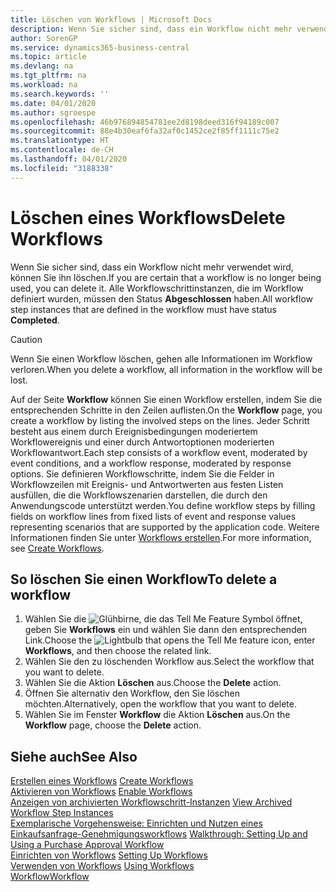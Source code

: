 ```yaml
---
title: Löschen von Workflows | Microsoft Docs
description: Wenn Sie sicher sind, dass ein Workflow nicht mehr verwendet wird, können Sie ihn löschen. Alle Workflowschrittinstanzen, die im Workflow definiert wurden, müssen den Status **Abgeschlossen** haben.
author: SorenGP
ms.service: dynamics365-business-central
ms.topic: article
ms.devlang: na
ms.tgt_pltfrm: na
ms.workload: na
ms.search.keywords: ''
ms.date: 04/01/2020
ms.author: sgroespe
ms.openlocfilehash: 46b976894854781ee2d8198deed316f94189c007
ms.sourcegitcommit: 88e4b30eaf6fa32af0c1452ce2f85ff1111c75e2
ms.translationtype: HT
ms.contentlocale: de-CH
ms.lasthandoff: 04/01/2020
ms.locfileid: "3188338"
---
```

# <a name="delete-workflows"></a><span data-ttu-id="f88de-104">Löschen eines Workflows</span><span class="sxs-lookup"><span data-stu-id="f88de-104">Delete Workflows</span></span>
<span data-ttu-id="f88de-105">Wenn Sie sicher sind, dass ein Workflow nicht mehr verwendet wird, können Sie ihn löschen.</span><span class="sxs-lookup"><span data-stu-id="f88de-105">If you are certain that a workflow is no longer being used, you can delete it.</span></span> <span data-ttu-id="f88de-106">Alle Workflowschrittinstanzen, die im Workflow definiert wurden, müssen den Status **Abgeschlossen** haben.</span><span class="sxs-lookup"><span data-stu-id="f88de-106">All workflow step instances that are defined in the workflow must have status **Completed**.</span></span>  

> [!CAUTION]  
>  <span data-ttu-id="f88de-107">Wenn Sie einen Workflow löschen, gehen alle Informationen im Workflow verloren.</span><span class="sxs-lookup"><span data-stu-id="f88de-107">When you delete a workflow, all information in the workflow will be lost.</span></span>  

 <span data-ttu-id="f88de-108">Auf der Seite **Workflow** können Sie einen Workflow erstellen, indem Sie die entsprechenden Schritte in den Zeilen auflisten.</span><span class="sxs-lookup"><span data-stu-id="f88de-108">On the **Workflow** page, you create a workflow by listing the involved steps on the lines.</span></span> <span data-ttu-id="f88de-109">Jeder Schritt besteht aus einem durch Ereignisbedingungen moderiertem Workflowereignis und einer durch Antwortoptionen moderierten Workflowantwort.</span><span class="sxs-lookup"><span data-stu-id="f88de-109">Each step consists of a workflow event, moderated by event conditions, and a workflow response, moderated by response options.</span></span> <span data-ttu-id="f88de-110">Sie definieren Workflowschritte, indem Sie die Felder in Workflowzeilen mit Ereignis- und Antwortwerten aus festen Listen ausfüllen, die die Workflowszenarien darstellen, die durch den Anwendungscode unterstützt werden.</span><span class="sxs-lookup"><span data-stu-id="f88de-110">You define workflow steps by filling fields on workflow lines from fixed lists of event and response values representing scenarios that are supported by the application code.</span></span> <span data-ttu-id="f88de-111">Weitere Informationen finden Sie unter [Workflows erstellen](across-how-to-create-workflows.md).</span><span class="sxs-lookup"><span data-stu-id="f88de-111">For more information, see [Create Workflows](across-how-to-create-workflows.md).</span></span>  

## <a name="to-delete-a-workflow"></a><span data-ttu-id="f88de-112">So löschen Sie einen Workflow</span><span class="sxs-lookup"><span data-stu-id="f88de-112">To delete a workflow</span></span>  
1.  <span data-ttu-id="f88de-113">Wählen Sie die ![Glühbirne, die das Tell Me Feature](media/ui-search/search_small.png "Tell Me-Funktion") Symbol öffnet, geben Sie **Workflows** ein und wählen Sie dann den entsprechenden Link.</span><span class="sxs-lookup"><span data-stu-id="f88de-113">Choose the ![Lightbulb that opens the Tell Me feature](media/ui-search/search_small.png "Tell me what you want to do") icon, enter **Workflows**, and then choose the related link.</span></span>  
2.  <span data-ttu-id="f88de-114">Wählen Sie den zu löschenden Workflow aus.</span><span class="sxs-lookup"><span data-stu-id="f88de-114">Select the workflow that you want to delete.</span></span>  
3.  <span data-ttu-id="f88de-115">Wählen Sie die Aktion **Löschen** aus.</span><span class="sxs-lookup"><span data-stu-id="f88de-115">Choose the **Delete** action.</span></span>  
4.  <span data-ttu-id="f88de-116">Öffnen Sie alternativ den Workflow, den Sie löschen möchten.</span><span class="sxs-lookup"><span data-stu-id="f88de-116">Alternatively, open the workflow that you want to delete.</span></span>  
5.  <span data-ttu-id="f88de-117">Wählen Sie im Fenster **Workflow** die Aktion **Löschen** aus.</span><span class="sxs-lookup"><span data-stu-id="f88de-117">On the **Workflow** page, choose the **Delete** action.</span></span>  

## <a name="see-also"></a><span data-ttu-id="f88de-118">Siehe auch</span><span class="sxs-lookup"><span data-stu-id="f88de-118">See Also</span></span>  
 <span data-ttu-id="f88de-119">[Erstellen eines Workflows](across-how-to-create-workflows.md) </span><span class="sxs-lookup"><span data-stu-id="f88de-119">[Create Workflows](across-how-to-create-workflows.md) </span></span>  
 <span data-ttu-id="f88de-120">[Aktivieren von Workflows](across-how-to-enable-workflows.md) </span><span class="sxs-lookup"><span data-stu-id="f88de-120">[Enable Workflows](across-how-to-enable-workflows.md) </span></span>  
 <span data-ttu-id="f88de-121">[Anzeigen von archivierten Workflowschritt-Instanzen](across-how-to-view-archived-workflow-step-instances.md) </span><span class="sxs-lookup"><span data-stu-id="f88de-121">[View Archived Workflow Step Instances](across-how-to-view-archived-workflow-step-instances.md) </span></span>  
 <span data-ttu-id="f88de-122">[Exemplarische Vorgehensweise: Einrichten und Nutzen eines Einkaufsanfrage-Genehmigungsworkflows](walkthrough-setting-up-and-using-a-purchase-approval-workflow.md) </span><span class="sxs-lookup"><span data-stu-id="f88de-122">[Walkthrough: Setting Up and Using a Purchase Approval Workflow](walkthrough-setting-up-and-using-a-purchase-approval-workflow.md) </span></span>  
 <span data-ttu-id="f88de-123">[Einrichten von Workflows](across-set-up-workflows.md) </span><span class="sxs-lookup"><span data-stu-id="f88de-123">[Setting Up Workflows](across-set-up-workflows.md) </span></span>  
 <span data-ttu-id="f88de-124">[Verwenden von Workflows](across-use-workflows.md) </span><span class="sxs-lookup"><span data-stu-id="f88de-124">[Using Workflows](across-use-workflows.md) </span></span>  
 [<span data-ttu-id="f88de-125">Workflow</span><span class="sxs-lookup"><span data-stu-id="f88de-125">Workflow</span></span>](across-workflow.md)   
